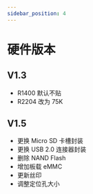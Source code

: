 ```yaml
---
sidebar_position: 4
---
```


# 硬件版本

## V1.3

- R1400 默认不贴
- R2204 改为 75K

## V1.5

- 更换 Micro SD 卡槽封装
- 更换 USB 2.0 连接器封装
- 删除 NAND Flash
- 增加板载 eMMC
- 更新丝印
- 调整定位孔大小
